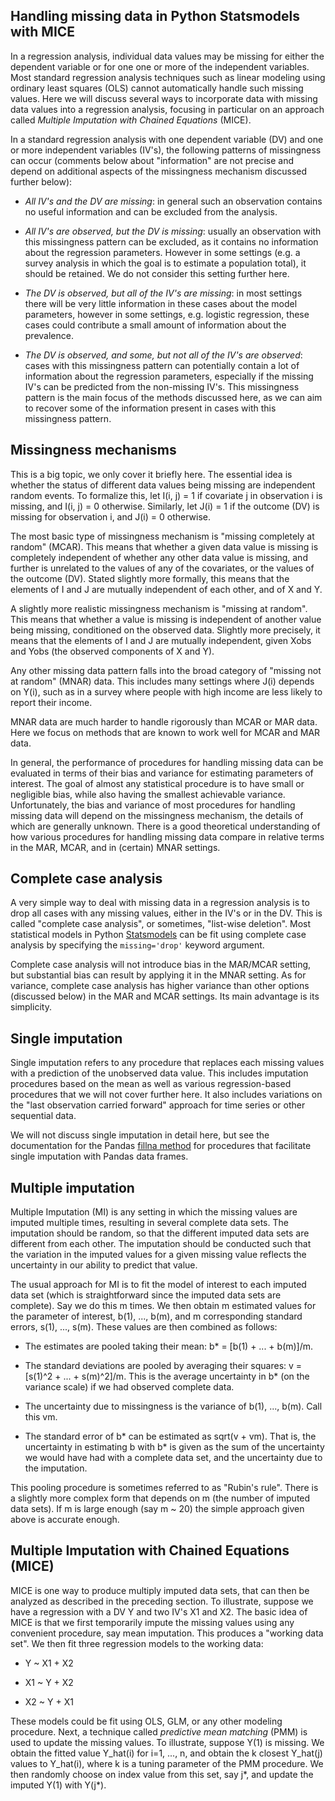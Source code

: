 Handling missing data in Python Statsmodels with MICE
-----------------------------------------------------

In a regression analysis, individual data values may be missing for
either the dependent variable or for one one or more of the
independent variables.  Most standard regression analysis techniques
such as linear modeling using ordinary least squares (OLS) cannot
automatically handle such missing values.  Here we will discuss
several ways to incorporate data with missing data values into a
regression analysis, focusing in particular on an approach called
_Multiple Imputation with Chained Equations_ (MICE).

In a standard regression analysis with one dependent variable (DV) and
one or more independent variables (IV's), the following patterns of
missingness can occur (comments below about "information" are not
precise and depend on additional aspects of the missingness mechanism
discussed further below):

* _All IV's and the DV are missing_: in general such an observation
  contains no useful information and can be excluded from the
  analysis.

* _All IV's are observed, but the DV is missing_: usually an
  observation with this missingness pattern can be excluded, as it
  contains no information about the regression parameters.  However
  in some settings (e.g. a survey analysis in which the goal is to
  estimate a population total), it should be retained.  We do not
  consider this setting further here.

* _The DV is observed, but all of the IV's are missing_: in most
  settings there will be very little information in these cases about
  the model parameters, however in some settings, e.g. logistic
  regression, these cases could contribute a small amount of
  information about the prevalence.

* _The DV is observed, and some, but not all of the IV's are
  observed_: cases with this missingness pattern can potentially
  contain a lot of information about the regression parameters,
  especially if the missing IV's can be predicted from the non-missing
  IV's.  This missingness pattern is the main focus of the methods
  discussed here, as we can aim to recover some of the information
  present in cases with this missingness pattern.

## Missingness mechanisms

This is a big topic, we only cover it briefly here.  The essential
idea is whether the status of different data values being missing are
independent random events.  To formalize this, let I(i, j) = 1 if
covariate j in observation i is missing, and I(i, j) = 0 otherwise.
Similarly, let J(i) = 1 if the outcome (DV) is missing for observation
i, and J(i) = 0 otherwise.

The most basic type of missingness mechanism is "missing completely at
random" (MCAR).  This means that whether a given data value is missing
is completely independent of whether any other data value is missing,
and further is unrelated to the values of any of the covariates, or
the values of the outcome (DV).  Stated slightly more formally, this
means that the elements of I and J are mutually independent of each
other, and of X and Y.

A slightly more realistic missingness mechanism is "missing at
random".  This means that whether a value is missing is independent of
another value being missing, conditioned on the observed data.
Slightly more precisely, it means that the elements of I and J are
mutually independent, given Xobs and Yobs (the observed components of
X and Y).

Any other missing data pattern falls into the broad category of
"missing not at random" (MNAR) data.  This includes many settings
where J(i) depends on Y(i), such as in a survey where people with high
income are less likely to report their income.

MNAR data are much harder to handle rigorously than MCAR or MAR data.
Here we focus on methods that are known to work well for MCAR and MAR
data.

In general, the performance of procedures for handling missing data
can be evaluated in terms of their bias and variance for estimating
parameters of interest.  The goal of almost any statistical procedure
is to have small or negligible bias, while also having the smallest
achievable variance.  Unfortunately, the bias and variance of most
procedures for handling missing data will depend on the missingness
mechanism, the details of which are generally unknown.  There is a
good theoretical understanding of how various procedures for handling
missing data compare in relative terms in the MAR, MCAR, and in
(certain) MNAR settings.

## Complete case analysis

A very simple way to deal with missing data in a regression analysis
is to drop all cases with any missing values, either in the IV's or in
the DV.  This is called "complete case analysis", or sometimes,
"list-wise deletion".  Most statistical models in Python
[Statsmodels](https://github.com/statsmodels) can be fit using
complete case analysis by specifying the `missing='drop'` keyword
argument.

Complete case analysis will not introduce bias in the MAR/MCAR
setting, but substantial bias can result by applying it in the MNAR
setting.  As for variance, complete case analysis has higher variance
than other options (discussed below) in the MAR and MCAR settings.
Its main advantage is its simplicity.

## Single imputation

Single imputation refers to any procedure that replaces each missing
values with a prediction of the unobserved data value.  This includes
imputation procedures based on the mean as well as various
regression-based procedures that we will not cover further here.  It
also includes variations on the "last observation carried forward"
approach for time series or other sequential data.

We will not discuss single imputation in detail here, but see the
documentation for the Pandas [fillna method](
https://pandas.pydata.org/pandas-docs/stable/generated/pandas.DataFrame.fillna.html)
for procedures that facilitate single imputation with Pandas data
frames.

## Multiple imputation

Multiple Imputation (MI) is any setting in which the missing values
are imputed multiple times, resulting in several complete data sets.
The imputation should be random, so that the different imputed data
sets are different from each other.  The imputation should be
conducted such that the variation in the imputed values for a given
missing value reflects the uncertainty in our ability to predict that
value.

The usual approach for MI is to fit the model of interest to each
imputed data set (which is straightforward since the imputed data sets
are complete).  Say we do this m times.  We then obtain m estimated
values for the parameter of interest, b(1), ..., b(m), and m
corresponding standard errors, s(1), ..., s(m).  These values are then
combined as follows:

* The estimates are pooled taking their mean: b* = [b(1) + ... +
  b(m)]/m.

* The standard deviations are pooled by averaging their squares: v =
  [s(1)^2 + ... + s(m)^2]/m.  This is the average uncertainty in b*
  (on the variance scale) if we had observed complete data.

* The uncertainty due to missingness is the variance of b(1), ...,
  b(m).  Call this vm.

* The standard error of b* can be estimated as sqrt(v + vm).  That is,
  the uncertainty in estimating b with b* is given as the sum of the
  uncertainty we would have had with a complete data set, and the
  uncertainty due to the imputation.

This pooling procedure is sometimes referred to as "Rubin's rule".
There is a slightly more complex form that depends on m (the number of
imputed data sets).  If m is large enough (say m ~ 20) the simple
approach given above is accurate enough.

## Multiple Imputation with Chained Equations (MICE)

MICE is one way to produce multiply imputed data sets, that can then
be analyzed as described in the preceding section.  To illustrate,
suppose we have a regression with a DV Y and two IV's X1 and X2.  The
basic idea of MICE is that we first temporarily impute the missing
values using any convenient procedure, say mean imputation.  This
produces a "working data set".  We then fit three regression models to
the working data:

* Y ~ X1 + X2

* X1 ~ Y + X2

* X2 ~ Y + X1

These models could be fit using OLS, GLM, or any other modeling
procedure.  Next, a technique called _predictive mean matching_ (PMM)
is used to update the missing values.  To illustrate, suppose Y(1) is
missing.  We obtain the fitted value Y_hat(i) for i=1, ..., n, and
obtain the k closest Y_hat(j) values to Y_hat(i), where k is a tuning
parameter of the PMM procedure.  We then randomly choose on index
value from this set, say j*, and update the imputed Y(1) with Y(j*).
